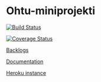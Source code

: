 # Ohtu-miniprojekti

[![Build Status](https://travis-ci.org/eturivi/ohtu-miniprojekti.svg?branch=master)](https://travis-ci.org/eturivi/ohtu-miniprojekti)

[![Coverage Status](https://coveralls.io/repos/github/eturivi/ohtu-miniprojekti/badge.svg?branch=master)](https://coveralls.io/github/eturivi/ohtu-miniprojekti)

[Backlogs](https://trello.com/b/8Wocccve)

[Documentation](https://github.com/eturivi/ohtu-miniprojekti/tree/master/documentation)

[Heroku instance](https://eturivi.herokuapp.com)
